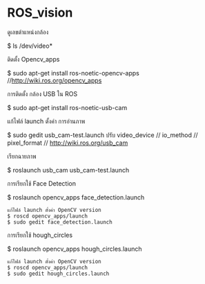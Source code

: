 # ROS_vision

ดูเลขตำแหน่งกล้อง

$ ls /dev/video*

ติดตั้ง Opencv_apps

$ sudo apt-get install ros-noetic-opencv-apps
//<http://wiki.ros.org/opencv_apps>

การติดตั้ง กล้อง USB ใน ROS

$ sudo apt-get install ros-noetic-usb-cam

แก้ไฟล์ launch ตั้งค่า การอ่านภาพ

$ sudo gedit usb_cam-test.launch
ปรับ video_device // io_method // pixel_format // <http://wiki.ros.org/usb_cam>

เรียกฉายภาพ

$ roslaunch usb_cam usb_cam-test.launch

การเรียกใช้ Face Detection

$ roslaunch opencv_apps face_detection.launch 

    แก้ไฟล์ launch ตั้งค่า OpenCV version
    $ roscd opencv_apps/launch
    $ sudo gedit face_detection.launch 

การเรียกใช้ hough_circles

$ roslaunch opencv_apps hough_circles.launch

    แก้ไฟล์ launch ตั้งค่า OpenCV version
    $ roscd opencv_apps/launch
    $ sudo gedit hough_circles.launch 

